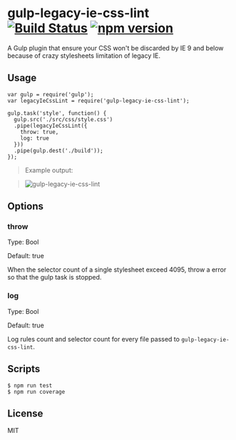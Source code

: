 # gulp-legacy-ie-css-lint [![Build Status](https://travis-ci.org/jasonslyvia/gulp-legacy-ie-css-lint.svg)](https://travis-ci.org/jasonslyvia/gulp-legacy-ie-css-lint) [![npm version](https://badge.fury.io/js/gulp-legacy-ie-css-lint.svg)](http://badge.fury.io/js/gulp-legacy-ie-css-lint)

A Gulp plugin that ensure your CSS won't be discarded by IE 9 and below because of crazy stylesheets limitation of legacy IE.

## Usage

```
var gulp = require('gulp');
var legacyIeCssLint = require('gulp-legacy-ie-css-lint');

gulp.task('style', function() {
  gulp.src('./src/css/style.css')
  .pipe(legacyIeCssLint({
    throw: true,
    log: true
  }))
  .pipe(gulp.dest('./build'));
});
```

>Example output:

>![gulp-legacy-ie-css-lint](http://ww2.sinaimg.cn/mw1024/831e9385gw1euqxfn4wylj20ea013q33.jpg)

## Options

### throw

Type: Bool

Default: true

When the selector count of a single stylesheet exceed 4095, throw a error so that the gulp task is stopped.

### log

Type: Bool

Default: true

Log rules count and selector count for every file passed to `gulp-legacy-ie-css-lint`.

## Scripts

```
$ npm run test
$ npm run coverage
```

## License

MIT
